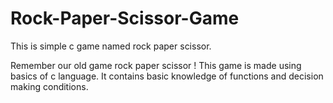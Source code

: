 # Rock-Paper-Scissor-Game
This is simple c game named rock paper scissor.

Remember our old game rock paper scissor !
This game is made using basics of c language.
It contains basic knowledge of functions and decision making conditions.
